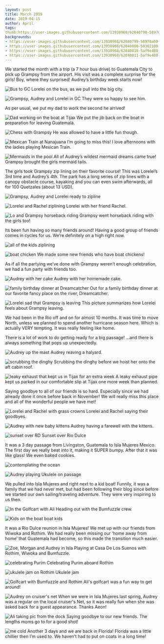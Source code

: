 ```yaml
---
layout: post
title: March 2019
date: 2019-04-15
author: April
tags:  
thumb:https://user-images.githubusercontent.com/13930968/62840798-58978a80-bc76-11e9-8a5e-86a82711f381.jpeg 
backgrounds:
- https://user-images.githubusercontent.com/13930968/62840799-58978a80-bc76-11e9-9e6a-ef6ac0a37611.jpeg
- https://user-images.githubusercontent.com/13930968/62840800-59302100-bc76-11e9-8d0d-344dca5fa227.jpeg
- https://user-images.githubusercontent.com/13930968/62840810-5af9e480-bc76-11e9-8a4d-7b4e1da75618.jpeg
- https://user-images.githubusercontent.com/13930968/62840811-5af9e480-bc76-11e9-875b-ac792608f97d.jpeg
---
```


We started the month with a trip (a 7 hour bus drive) to Guatemala City to pick up Grampsy from the airport. His visit was a complete surprise for the girls! Boy, where they surprised! Audrey’s birthday week starts now! 

![Bus to GC](https://user-images.githubusercontent.com/13930968/62840573-3bad8800-bc73-11e9-866a-79f7874939a1.jpeg)
Lorelei on the bus, as we pull into the big city. 

![Grampsy, Audrey and Lorelei in GC](https://user-images.githubusercontent.com/13930968/62840786-56353080-bc76-11e9-9307-4009013bf941.jpeg)
They were so happy to see him. 
 
As per usual, we put my dad to work the second he arrived! 

![Dad working on the boat at Tijax](https://user-images.githubusercontent.com/13930968/62840787-56353080-bc76-11e9-908d-65fb646cfe8f.jpeg)
We put the jib back on the boat in preparation for leaving Guatemala. 

![Chess with Grampsy](https://user-images.githubusercontent.com/13930968/62840574-3bad8800-bc73-11e9-9b24-264e893b9dfa.jpeg)
He was allowed to have a little fun though. 

![Mexican Train at Nanajuana](https://user-images.githubusercontent.com/13930968/62840572-3bad8800-bc73-11e9-835a-658bad30366f.jpeg)
I’m going to miss this! I love afternoons with the ladies playing Mexican Train. 

![Mermaids in the pool](https://user-images.githubusercontent.com/13930968/62840788-56353080-bc76-11e9-8ffe-c23ce20f3dd4.jpeg)
All of Audrey’s wildest mermaid dreams came true! Grampsy brought the girls mermaid tails.

The girls took Grampsy zip lining on their favorite course! This was Lorelei’s 3rd time and Audrey’s 4th. The park has a long series of zip lines with a canopy obstacle course, kayaking and you can even swim afterwards, all for 100 Quetzales (about 13 USD). 

![Grampsy, Audrey and Lorelei ready to zipline](https://user-images.githubusercontent.com/13930968/62840789-56cdc700-bc76-11e9-9840-0b8704b69e24.jpeg)

![Lorelei and Rachel ziplining](https://user-images.githubusercontent.com/13930968/62840791-56cdc700-bc76-11e9-9b8f-7662f0decb15.jpeg)
Lorelei with her friend Rachel. 

![Lo and Grampsy horseback riding](https://user-images.githubusercontent.com/13930968/62840794-57fef400-bc76-11e9-8072-3e84b5d431ee.jpeg)
Grampsy went horseback riding with the girls too! 

Its been fun having so many friends around! Having a good group of friends comes in cycles for us. We’re definitely on a high right now. 

![all of the kids ziplining](https://user-images.githubusercontent.com/13930968/62840792-57665d80-bc76-11e9-883a-817ea252c0a2.jpeg)

![boat chicken](https://user-images.githubusercontent.com/13930968/62840790-56cdc700-bc76-11e9-9c0f-ea40d4059b73.jpeg)
We made some new friends who have boat chickens! 

As if all the partying we’ve done with Grampsy weren’t enough celebration, we had a fun party with friends too. 

![Audrey with her cake](https://user-images.githubusercontent.com/13930968/62840576-3c461e80-bc73-11e9-8c74-976440e95e41.jpeg)
Audrey with her homemade cake. 

![family birthday dinner at Dreamcatcher](https://user-images.githubusercontent.com/13930968/62840577-3c461e80-bc73-11e9-851d-8640b168f780.jpeg)
Out for a family birthday dinner at our favorite fancy place on the river, Dreamcatcher. 

![Lorelei sad that Grampsy is leaving](https://user-images.githubusercontent.com/13930968/62840796-57fef400-bc76-11e9-94fd-fce9910a4bba.jpeg)
This picture summarizes how Lorelei feels about Grampsy leaving. 

We had been in the Rio off and on for almost 10 months. It was time to move North, unless we planned to spend another hurricane season here. Which is actually VERY tempting. It was really feeling like home. 

There is a lot of work to do getting ready for a big passage! …and there is always something that pops up unexpectedly. 

![Audrey up the mast](https://user-images.githubusercontent.com/13930968/62840801-59302100-bc76-11e9-9622-de478063758d.jpeg)
Audrey reaving a halyard. 

![scrubbing the dinghy](https://user-images.githubusercontent.com/13930968/62840579-3cdeb500-bc73-11e9-93eb-022bae39f63e.jpeg)
Scrubbing the dinghy before we hoist her onto the aft cabin roof. 

![leaky exhaust that kept us in Tijax for an extra week](https://user-images.githubusercontent.com/13930968/62840803-59c8b780-bc76-11e9-8a78-04cddd0ab356.jpeg)
A leaky exhaust pipe kept us parked in our comfortable slip at Tijax one more week than planned. 

Saying goodbye to all of our friends is so hard. Especially since we had already done it once before back in November! We will really miss this place and all of the wonderful people we have met! 


![Lorelei and Rachel with grass crowns](https://user-images.githubusercontent.com/13930968/62840797-58978a80-bc76-11e9-9e91-07c695241191.jpeg)
Lorelei and Rachel saying their goodbyes. 

![Audrey with new baby kittens](https://user-images.githubusercontent.com/13930968/62840580-3cdeb500-bc73-11e9-8ba3-b97e926110f8.jpeg)
Audrey having a farewell with the kittens. 

![sunset over RD](https://user-images.githubusercontent.com/13930968/62840578-3cdeb500-bc73-11e9-8204-f7990c0f82af.jpeg)
Sunset over Rio Dulce

It was a 3 day passage from Livingston, Guatemala to Isla Mujeres Mexico. The first day we really beat into it, making it SUPER bumpy. After that it was like glass! We even baked cookies.

![contemplating the ocean](https://user-images.githubusercontent.com/13930968/62840581-3d774b80-bc73-11e9-9a57-f2750fb805ab.jpeg)

![Audrey playing Ukulele on passage](https://user-images.githubusercontent.com/13930968/62840802-59302100-bc76-11e9-8373-1e91a4176588.jpeg)

We pulled into Isla Mujeres and right next to a kid boat! Funnily, it was a family that we had never met, but had been following their blog since before we started our own sailing/traveling adventure. They were very inspiring to us then. 

![In the Golfcart with Ali](https://user-images.githubusercontent.com/13930968/62840582-3d774b80-bc73-11e9-9d7a-5a19bf63dffd.jpeg)
Heading out with the Bumfuzzle crew. 

![Kids on the boat](https://user-images.githubusercontent.com/13930968/62840583-3d774b80-bc73-11e9-94a7-3abad57b5223.jpeg)
boat kids

It was a Rio Dulce reunion in Isla Mujeres! We met up with our friends from Wiwoka and Rothim. We had really been missing our ‘home away from home’ that Guatemala had become, so this made the transition much easier.

![Zoe, Morgan and Audrey in Isla](https://user-images.githubusercontent.com/13930968/62840805-59c8b780-bc76-11e9-9166-955f92f98bc2.jpeg)
Playing at Casa De Los Suenos with Rothim, Wiwoka and Bumfuzzle. 

![celebrating Purim](https://user-images.githubusercontent.com/13930968/62840807-5a614e00-bc76-11e9-96c5-4959f54a3de4.jpeg)
Celebrating Purim aboard Rothim

![ukulele jam on Rothim](https://user-images.githubusercontent.com/13930968/62840808-5a614e00-bc76-11e9-8181-e98b08a7e818.jpeg)
Ukulele jam

![Golfcart with Bumfuzzle and Rothim](https://user-images.githubusercontent.com/13930968/62840584-3e0fe200-bc73-11e9-901a-33e5280f0cb9.jpeg)
Ali's golfcart was a fun way to get around! 

![Audrey on cruiser's net](https://user-images.githubusercontent.com/13930968/63067789-01e4b780-bee7-11e9-906a-5887007c5be4.jpeg)
When we were in Isla Mujeres last spring, Audrey was a regular on the local cruiser's Net, so it was really fun when she was asked back for a guest appearance. Thanks Aeon!  

![Ali taking pic from the dock](https://user-images.githubusercontent.com/13930968/62840809-5af9e480-bc76-11e9-9102-842e4a6797a8.jpeg)
Saying goodbye to our new friends. The lengths moms go to for a good shot! 

![me cold](https://user-images.githubusercontent.com/13930968/63067790-01e4b780-bee7-11e9-8bbb-e2e87c86b5ad.jpeg)
Another 3 days and we are back in Florida! Florida was a little chillier then I’m used to. We haven’t had to put on coats in a long time! 
